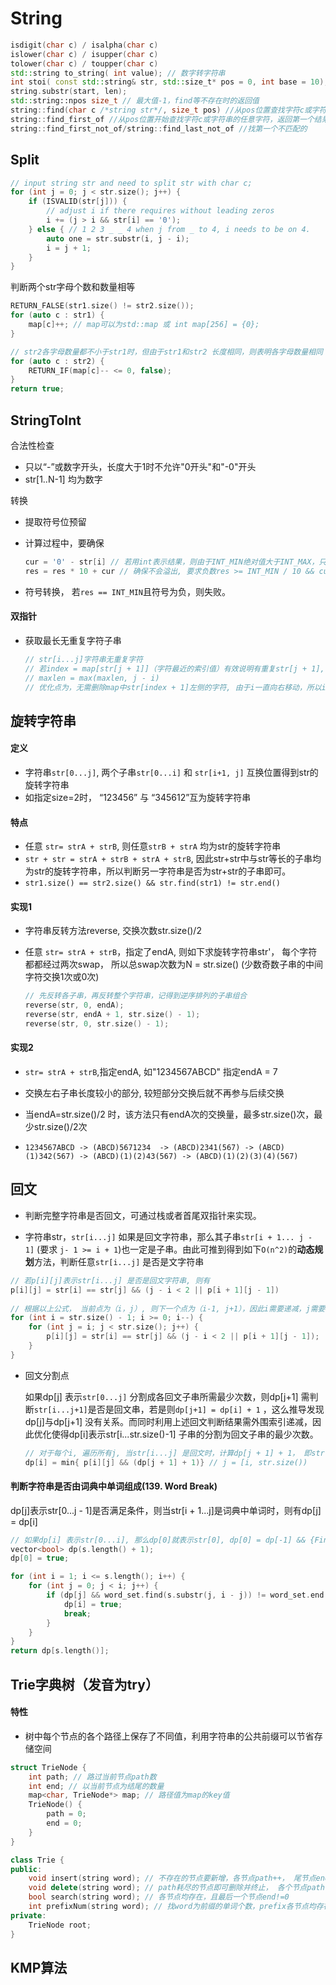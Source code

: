 # String



```c++
isdigit(char c) / isalpha(char c)
islower(char c) / isupper(char c)
tolower(char c) / toupper(char c)
std::string to_string( int value); // 数字转字符串
int stoi( const std::string& str, std::size_t* pos = 0, int base = 10); // 字符串转数字，默认输入数字为十进制
string.substr(start, len); 
std::string::npos size_t // 最大值-1，find等不存在时的返回值
string::find(char c /*string str*/, size_t pos) //从pos位置查找字符c或字符串，返回第一个结果索引，不存在返回std::string::npos; 使用KMP算法O(n)
string::find_first_of //从pos位置开始查找字符c或字符串的任意字符，返回第一个结果索引位置  string::find_last_of 从尾部开始查找
string::find_first_not_of/string::find_last_not_of //找第一个不匹配的
```



## Split

```c++
// input string str and need to split str with char c;
for (int j = 0; j < str.size(); j++) {
    if (ISVALID(str[j])) {
        // adjust i if there requires without leading zeros
        i += (j > i && str[i] == '0');
    } else { // 1 2 3 _ _ 4 when j from _ to 4, i needs to be on 4.
        auto one = str.substr(i, j - i);
        i = j + 1;
    }
}
```



判断两个str字母个数和数量相等

```c++
RETURN_FALSE(str1.size() != str2.size());
for (auto c : str1) {
	map[c]++; // map可以为std::map 或 int map[256] = {0};
}

// str2各字母数量都不小于str1时，但由于str1和str2 长度相同，则表明各字母数量相同
for (auto c : str2) {
    RETURN_IF(map[c]-- <= 0, false);
}
return true;
```

## StringToInt

合法性检查

+ 只以“-”或数字开头，长度大于1时不允许"0开头"和"-0"开头
+ str[1..N-1] 均为数字

转换

+ 提取符号位预留

+ 计算过程中，要确保

  ```c++
  cur = '0' - str[i] // 若用int表示结果，则由于INT_MIN绝对值大于INT_MAX，只有负数才能存储最大的绝对值，因此计算过程用负数表示
  res = res * 10 + cur // 确保不会溢出, 要求负数res >= INT_MIN / 10 && cur >= INT_MIN % 10
  ```

+ 符号转换， 若`res == INT_MIN`且符号为负，则失败。 

#### 双指针

+ 获取最长无重复字符子串

  ```c++
  // str[i...j]字符串无重复字符
  // 若index = map[str[j + 1]]（字符最近的索引值）有效说明有重复str[j + 1], 则 i = index + 1， 同时需删除map中str[index + 1]左侧的字符
  // maxlen = max(maxlen, j - i)
  // 优化点为，无需删除map中str[index + 1]左侧的字符, 由于i一直向右移动，所以i = max(i, map[str[j]]) 就可以实现i的跳跃
  ```




## 旋转字符串

#### 定义

+  字符串`str[0...j]`, 两个子串`str[0...i]` 和 `str[i+1, j]` 互换位置得到str的旋转字符串
+ 如指定size=2时， “123456” 与 “345612”互为旋转字符串

#### 特点

+ 任意 `str= strA + strB`,  则任意`strB + strA` 均为str的旋转字符串
+ `str + str = strA + strB + strA + strB`, 因此str+str中与str等长的子串均为str的旋转字符串，所以判断另一字符串是否为str+str的子串即可。
+ `str1.size() == str2.size() && str.find(str1) != str.end()`

#### 实现1

+ 字符串反转方法reverse, 交换次数str.size()/2

+ 任意 `str= strA + strB`，指定了endA,  则如下求旋转字符串str'， 每个字符都都经过两次swap， 所以总swap次数为N = str.size() (少数奇数子串的中间字符交换1次或0次)

  ```c++
  // 先反转各子串，再反转整个字符串，记得到逆序排列的子串组合
  reverse(str, 0, endA);
  reverse(str, endA + 1, str.size() - 1);
  reverse(str, 0, str.size() - 1);
  ```

#### 实现2

+  `str= strA + strB`,指定endA, 如"1234567ABCD" 指定endA = 7

+ 交换左右子串长度较小的部分, 较短部分交换后就不再参与后续交换

+ 当endA=str.size()/2 时，该方法只有endA次的交换量，最多str.size()次，最少str.size()/2次

+ ```
  1234567ABCD -> (ABCD)5671234  -> (ABCD)2341(567) -> (ABCD)(1)342(567) -> (ABCD)(1)(2)43(567) -> (ABCD)(1)(2)(3)(4)(567)
  ```



## 回文

+ 判断完整字符串是否回文，可通过栈或者首尾双指针来实现。

+ 字符串str，`str[i...j]` 如果是回文字符串，那么其子串`str[i + 1... j - 1]` (要求 `j- 1 >= i + 1`)也一定是子串。由此可推到得到如下`O(n^2)`的**动态规划**方法，判断任意`str[i...j]` 是否是文字符串

````c++
// 若p[i][j]表示str[i...j] 是否是回文字符串, 则有
p[i][j] = str[i] == str[j] && (j - i < 2 || p[i + 1][j - 1])
    
// 根据以上公式， 当前点为（i，j）, 则下一个点为（i-1, j+1），因此i需要递减，j需要递增
for (int i = str.size() - 1; i >= 0; i--) {
    for (int j = i; j < str.size(); j++) {
        p[i][j] = str[i] == str[j] && (j - i < 2 || p[i + 1][j - 1]);
	}
}
````

+ 回文分割点

  如果dp[j] 表示`str[0...j]` 分割成各回文子串所需最少次数，则dp[j+1] 需判断`str[i...j+1]`是否是回文串，若是则`dp[j+1] = dp[i] + 1` ，这么推导发现dp[j]与dp[j+1] 没有关系。而同时利用上述回文判断结果需外围索引递减，因此优化使得dp[i]表示str[i...str.size()-1] 子串的分割为回文子串的最少次数。

  ```c++
  // 对于每个i, 遍历所有j, 当str[i...j] 是回文时，计算dp[j + 1] + 1， 即str[j+1, str.size()-1] 对应最小分割字数+1， 取所有对应最小值
  dp[i] = min{ p[i][j] && (dp[j + 1] + 1)} // j = [i, str.size())
  ```


#### 判断字符串是否由词典中单词组成(139. Word Break)

dp[j]表示str[0...j - 1]是否满足条件，则当str[i + 1...j]是词典中单词时，则有dp[j] = dp[i]

```c++
// 如果dp[i] 表示str[0...i], 那么dp[0]就表示str[0], dp[0] = dp[-1] && {Find(str[0])}, dp[-1]数组上不好整，所以整体移动一位dp[i] 表示str[0...i - 1]， 那么dp[1]才表示str[0], dp[0]赋值true
vector<bool> dp(s.length() + 1);
dp[0] = true;

for (int i = 1; i <= s.length(); i++) {
    for (int j = 0; j < i; j++) {
        if (dp[j] && word_set.find(s.substr(j, i - j)) != word_set.end()) {
            dp[i] = true;
            break;
        }
    }
}
return dp[s.length()];
```



## Trie字典树（发音为try）

#### 特性

+ 树中每个节点的各个路径上保存了不同值，利用字符串的公共前缀可以节省存储空间

```c++
struct TrieNode {
    int path; // 路过当前节点path数
    int end; // 以当前节点为结尾的数量
    map<char, TrieNode*> map; // 路径值为map的key值
    TrieNode() {
        path = 0;
        end = 0;
    }
}

class Trie {
public:
    void insert(string word); // 不存在的节点要新增，各节点path++， 尾节点end++
    void delete(string word); // path耗尽的节点即可删除并终止， 各个节点path--， 尾节点--
    bool search(string word); // 各节点均存在，且最后一个节点end!=0
    int prefixNum(string word); // 找word为前缀的单词个数，prefix各节点均存在后，返回最后一个节点的path
private:
    TrieNode root;
}
```

## KMP算法
